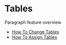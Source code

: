 # Tables

Paragraph feature overview

- [How To Change Tables](/docs/nodes)
- [How To Assign Tables](/docs/nodes)